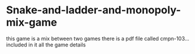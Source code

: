# Snake-and-ladder-and-monopoly-mix-game

this game is a mix between two games there is a pdf file called cmpn-103... included in it all the game details
